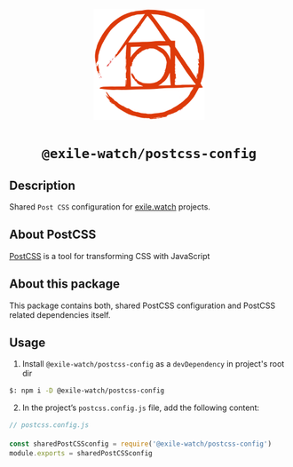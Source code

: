 <p align="center">
  <a href="https://postcss.org/">
    <img alt="postcss logo" src="./postcss.svg" width="200" />
  </a>
</p>
<h1 align="center">
  <code>@exile-watch/postcss-config</code>
</h1>

## Description

Shared `Post CSS` configuration for [exile.watch](https://github.com/exile-watch) projects.

## About PostCSS

[PostCSS](https://postcss.org/) is a tool for transforming CSS with JavaScript

## About this package

This package contains both, shared PostCSS configuration and PostCSS related dependencies itself.

## Usage

1. Install `@exile-watch/postcss-config` as a `devDependency` in project's root dir
```bash
$: npm i -D @exile-watch/postcss-config
```


2. In the project’s `postcss.config.js` file, add the following content:

```js
// postcss.config.js

const sharedPostCSSconfig = require('@exile-watch/postcss-config')
module.exports = sharedPostCSSconfig
```